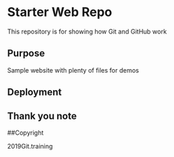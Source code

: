 # Starter Web Repo

This repository is for showing how Git and GitHub work

## Purpose

Sample website with plenty of files for demos

## Deployment 

## Thank you note 

##Copyright 

2019Git.training 
